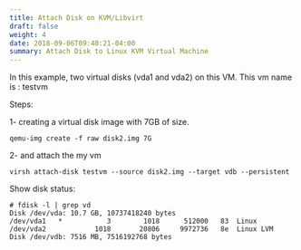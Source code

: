 ```yaml
---
title: Attach Disk on KVM/Libvirt
draft: false
weight: 4
date: 2018-09-06T09:40:21-04:00
summary: Attach Disk to Linux KVM Virtual Machine
---
```



In this example, two virtual disks (vda1 and vda2) on this VM. 
This vm name is : testvm

Steps:

1- creating a virtual disk image with 7GB of size. 

```
qemu-img create -f raw disk2.img 7G
```

2- and attach the my vm

```
virsh attach-disk testvm --source disk2.img --target vdb --persistent
```

Show disk status:

```
# fdisk -l | grep vd
Disk /dev/vda: 10.7 GB, 10737418240 bytes
/dev/vda1   *           3        1018      512000   83  Linux
/dev/vda2            1018       20806     9972736   8e  Linux LVM
Disk /dev/vdb: 7516 MB, 7516192768 bytes
```